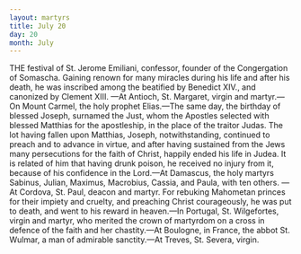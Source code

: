 ```yaml
---
layout: martyrs
title: July 20
day: 20
month: July
---
```

THE festival of St. Jerome Emiliani, confessor,
founder of the Congergation of Somascha. Gaining renown for many miracles during his life and
after his death, he was inscribed among the beatified
by Benedict XIV., and canonized by Clement XIII.
&mdash;At Antioch, St. Margaret, virgin and martyr.&mdash;On
Mount Carmel, the holy prophet Elias.&mdash;The same
day, the birthday of blessed Joseph, surnamed the
Just, whom the Apostles selected with blessed Matthias for the apostleship, in the place of the traitor
Judas. The lot having fallen upon Matthias, Joseph, notwithstanding, continued to preach and to
advance in virtue, and after having sustained from
the Jews many persecutions for the faith of Christ,
happily ended his life in Judea. It is related of him
that having drunk poison, he received no injury
from it, because of his confidence in the Lord.&mdash;At
Damascus, the holy martyrs Sabinus, Julian, Maximus, Macrobius, Cassia, and Paula, with ten others.
&mdash;At Cordova, St. Paul, deacon and martyr. For
rebuking Mahometan princes for their impiety and
cruelty, and preaching Christ courageously, he was
put to death, and went to his reward in heaven.&mdash;In
Portugal, St. Wilgefortes, virgin and martyr, who
merited the crown of martyrdom on a cross in defence of the faith and her chastity.&mdash;At Boulogne,
in France, the abbot St. Wulmar, a man of admirable
sanctity.&mdash;At Treves, St. Severa, virgin.
